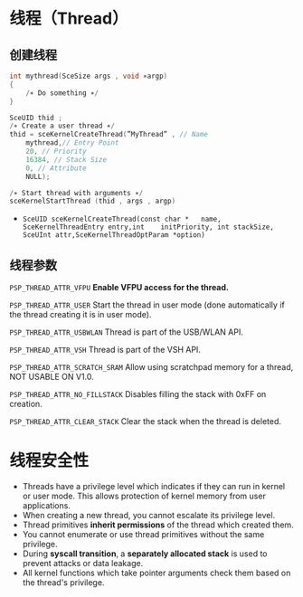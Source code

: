 # 线程（Thread）
## 创建线程
```C
int mythread(SceSize args , void ∗argp)
{ 
    /∗ Do something ∗/ 
}
```
```C
SceUID thid ;
/∗ Create a user thread ∗/
thid = sceKernelCreateThread(”MyThread” , // Name
    mythread,// Entry Point
    20, // Priority
    16384, // Stack Size
    0, // Attribute
    NULL);

/∗ Start thread with arguments ∗/
sceKernelStartThread (thid , args , argp)
```

+ `
SceUID sceKernelCreateThread(const char * 	name, SceKernelThreadEntry entry,int 	initPriority, int stackSize, SceUInt attr,SceKernelThreadOptParam *option)
`

## 线程参数

`PSP_THREAD_ATTR_VFPU`
**Enable VFPU access for the thread.**

`PSP_THREAD_ATTR_USER`
Start the thread in user mode (done automatically if the thread creating it is in user mode).

`PSP_THREAD_ATTR_USBWLAN`
Thread is part of the USB/WLAN API.

`PSP_THREAD_ATTR_VSH`
Thread is part of the VSH API.

`PSP_THREAD_ATTR_SCRATCH_SRAM`
Allow using scratchpad memory for a thread, NOT USABLE ON V1.0.

`PSP_THREAD_ATTR_NO_FILLSTACK`
Disables filling the stack with 0xFF on creation.

`PSP_THREAD_ATTR_CLEAR_STACK`
Clear the stack when the thread is deleted.

# 线程安全性

+ Threads have a privilege level which indicates if they can run in kernel or user mode. This allows protection of kernel memory from user applications.  
+ When creating a new thread, you cannot escalate its privilege level.  
+ Thread primitives **inherit permissions** of the thread which created them.  
+ You cannot enumerate or use thread primitives without the same privilege.  
+ During **syscall transition**, a **separately allocated stack** is used to prevent attacks or data leakage.  
+ All kernel functions which take pointer arguments check them based on the thread's privilege.